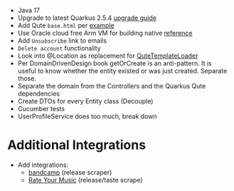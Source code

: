 
* Java 17
* Upgrade to latest Quarkus 2.5.4 [upgrade guide](https://github.com/quarkusio/quarkus/wiki/Migration-Guide-2.5)
* Add Qute `base.html` per [example](https://www.morling.dev/blog/quarkus-qute-test-ride/)
* Use Oracle cloud free Arm VM for building native [reference](https://www.youtube.com/watch?v=fh009OWr8Ks)
* Add `Unsubscribe` link to emails
* `Delete account` functionality
* Look into @Location as replacement for [QuteTemplateLoader](release-raccoon-app/src/main/java/com/raccoon/templatedata/QuteTemplateLoader.java)
* Per DomainDrivenDesign book getOrCreate is an anti-pattern. It is useful to know whether the entity existed or was just created. Separate those.
* Separate the domain from the Controllers and the Quarkus Qute dependencies
* Create DTOs for every Entity class (Decouple)
* Cucumber tests
* UserProfileService does too much, break down

# Additional Integrations
* Add integrations:
  * [bandcamp](https://bandcamp.com) (release scraper)
  * [Rate Your Music](https://rateyourmusic.com) (release/taste scrape)

